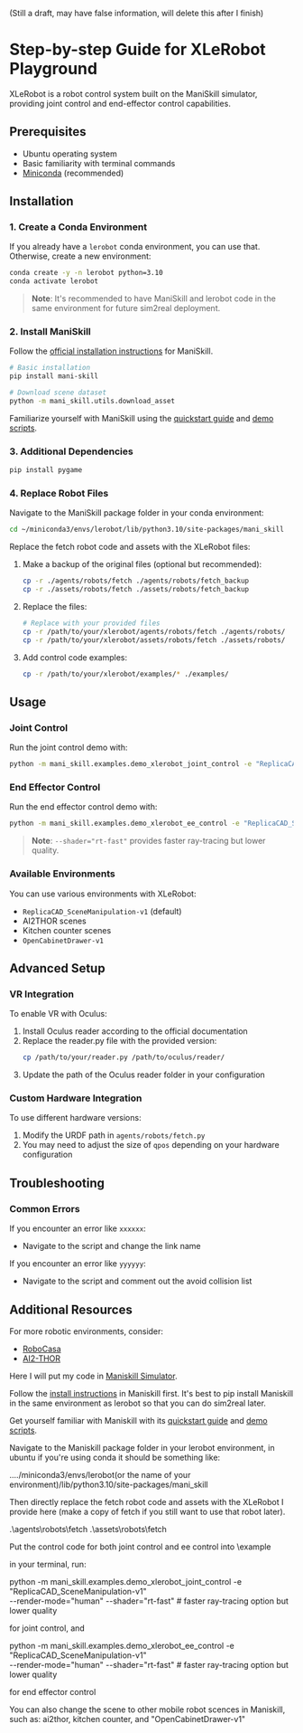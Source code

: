 (Still a draft, may have false information, will delete this after I finish)

# Step-by-step Guide for XLeRobot Playground

XLeRobot is a robot control system built on the ManiSkill simulator, providing joint control and end-effector control capabilities.



## Prerequisites

- Ubuntu operating system
- Basic familiarity with terminal commands
- [Miniconda](https://docs.anaconda.com/free/miniconda/index.html) (recommended)

## Installation

### 1. Create a Conda Environment

If you already have a `lerobot` conda environment, you can use that. Otherwise, create a new environment:

```bash
conda create -y -n lerobot python=3.10
conda activate lerobot
```

> **Note**: It's recommended to have ManiSkill and lerobot code in the same environment for future sim2real deployment.

### 2. Install ManiSkill

Follow the [official installation instructions](https://maniskill.readthedocs.io/en/latest/user_guide/getting_started/installation.html) for ManiSkill.

```bash
# Basic installation
pip install mani-skill

# Download scene dataset
python -m mani_skill.utils.download_asset
```

Familiarize yourself with ManiSkill using the [quickstart guide](https://maniskill.readthedocs.io/en/latest/user_guide/getting_started/quickstart.html) and [demo scripts](https://maniskill.readthedocs.io/en/latest/user_guide/getting_started/quickstart.html).

### 3. Additional Dependencies

```bash
pip install pygame
```

### 4. Replace Robot Files

Navigate to the ManiSkill package folder in your conda environment:

```bash
cd ~/miniconda3/envs/lerobot/lib/python3.10/site-packages/mani_skill
```

Replace the fetch robot code and assets with the XLeRobot files:

1. Make a backup of the original files (optional but recommended):
   ```bash
   cp -r ./agents/robots/fetch ./agents/robots/fetch_backup
   cp -r ./assets/robots/fetch ./assets/robots/fetch_backup
   ```

2. Replace the files:
   ```bash
   # Replace with your provided files
   cp -r /path/to/your/xlerobot/agents/robots/fetch ./agents/robots/
   cp -r /path/to/your/xlerobot/assets/robots/fetch ./assets/robots/
   ```

3. Add control code examples:
   ```bash
   cp -r /path/to/your/xlerobot/examples/* ./examples/
   ```

## Usage

### Joint Control

Run the joint control demo with:

```bash
python -m mani_skill.examples.demo_xlerobot_joint_control -e "ReplicaCAD_SceneManipulation-v1" --render-mode="human" --shader="rt-fast"
```

### End Effector Control

Run the end effector control demo with:

```bash
python -m mani_skill.examples.demo_xlerobot_ee_control -e "ReplicaCAD_SceneManipulation-v1" --render-mode="human" --shader="rt-fast"
```

> **Note**: `--shader="rt-fast"` provides faster ray-tracing but lower quality.

### Available Environments

You can use various environments with XLeRobot:

- `ReplicaCAD_SceneManipulation-v1` (default)
- AI2THOR scenes
- Kitchen counter scenes
- `OpenCabinetDrawer-v1`

## Advanced Setup

### VR Integration

To enable VR with Oculus:

1. Install Oculus reader according to the official documentation
2. Replace the reader.py file with the provided version:
   ```bash
   cp /path/to/your/reader.py /path/to/oculus/reader/
   ```
3. Update the path of the Oculus reader folder in your configuration

### Custom Hardware Integration

To use different hardware versions:

1. Modify the URDF path in `agents/robots/fetch.py`
2. You may need to adjust the size of `qpos` depending on your hardware configuration

## Troubleshooting

### Common Errors

If you encounter an error like `xxxxxx`:
- Navigate to the script and change the link name

If you encounter an error like `yyyyyy`:
- Navigate to the script and comment out the avoid collision list

## Additional Resources

For more robotic environments, consider:
- [RoboCasa](https://github.com/StanfordVL/robocasa)
- [AI2-THOR](https://ai2thor.allenai.org/)




Here I will put my code in [Maniskill Simulator](https://www.maniskill.ai/).

Follow the [install instructions](https://maniskill.readthedocs.io/en/latest/user_guide/getting_started/installation.html) in Maniskill first. It's best to pip install Maniskill in the same environment as lerobot so that you can do sim2real later.

Get yourself familiar with Maniskill with its [quickstart guide](https://maniskill.readthedocs.io/en/latest/user_guide/getting_started/quickstart.html) and [demo scripts](https://maniskill.readthedocs.io/en/latest/user_guide/getting_started/quickstart.html).

Navigate to the Maniskill package folder in your lerobot environment, in ubuntu if you're using conda it should be something like:

..../miniconda3/envs/lerobot(or the name of your environment)/lib/python3.10/site-packages/mani_skill

Then directly replace the fetch robot code and assets with the XLeRobot I provide here (make a copy of fetch if you still want to use that robot later).

.\agents\robots\fetch
.\assets\robots\fetch

Put the control code for both joint control and ee control into \example

in your terminal, run:

python -m mani_skill.examples.demo_xlerobot_joint_control -e "ReplicaCAD_SceneManipulation-v1" \
  --render-mode="human" --shader="rt-fast" # faster ray-tracing option but lower quality

for joint control, and

python -m mani_skill.examples.demo_xlerobot_ee_control -e "ReplicaCAD_SceneManipulation-v1" \
  --render-mode="human" --shader="rt-fast" # faster ray-tracing option but lower quality

for end effector control

You can also change the scene to other mobile robot scences in Maniskill, such as: ai2thor, kitchen counter, and "OpenCabinetDrawer-v1"
  

  
